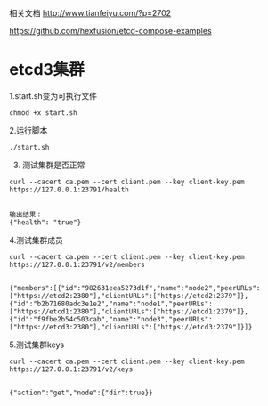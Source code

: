 相关文档
http://www.tianfeiyu.com/?p=2702


https://github.com/hexfusion/etcd-compose-examples

# etcd3集群

1.start.sh变为可执行文件
```shell
chmod +x start.sh
```

2.运行脚本
```shell
./start.sh
```

3.  测试集群是否正常
```
curl --cacert ca.pem --cert client.pem --key client-key.pem https://127.0.0.1:23791/health


输出结果：
{"health": "true"}
```

4.测试集群成员
```
curl --cacert ca.pem --cert client.pem --key client-key.pem https://127.0.0.1:23791/v2/members


{"members":[{"id":"982631eea5273d1f","name":"node2","peerURLs":["https://etcd2:2380"],"clientURLs":["https://etcd2:2379"]},{"id":"b2b71680adc3e1e2","name":"node1","peerURLs":["https://etcd1:2380"],"clientURLs":["https://etcd1:2379"]},{"id":"f9fbe2b54c503cab","name":"node3","peerURLs":["https://etcd3:2380"],"clientURLs":["https://etcd3:2379"]}]}
```

5.测试集群keys
```
curl --cacert ca.pem --cert client.pem --key client-key.pem https://127.0.0.1:23791/v2/keys


{"action":"get","node":{"dir":true}}
```